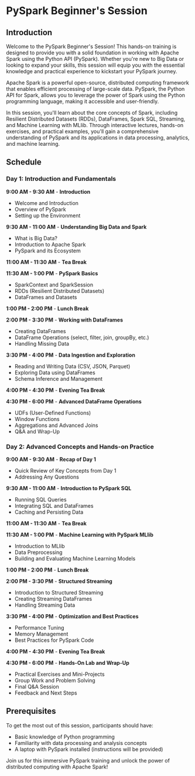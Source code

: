 # PySpark Beginner's Session

## Introduction

Welcome to the PySpark Beginner's Session! This hands-on training is designed to provide you with a solid foundation in working with Apache Spark using the Python API (PySpark). Whether you're new to Big Data or looking to expand your skills, this session will equip you with the essential knowledge and practical experience to kickstart your PySpark journey.

Apache Spark is a powerful open-source, distributed computing framework that enables efficient processing of large-scale data. PySpark, the Python API for Spark, allows you to leverage the power of Spark using the Python programming language, making it accessible and user-friendly.

In this session, you'll learn about the core concepts of Spark, including Resilient Distributed Datasets (RDDs), DataFrames, Spark SQL, Streaming, and Machine Learning with MLlib. Through interactive lectures, hands-on exercises, and practical examples, you'll gain a comprehensive understanding of PySpark and its applications in data processing, analytics, and machine learning.

## Schedule

### Day 1: Introduction and Fundamentals

**9:00 AM - 9:30 AM** - **Introduction**
- Welcome and Introduction
- Overview of PySpark
- Setting up the Environment

**9:30 AM - 11:00 AM** - **Understanding Big Data and Spark**
- What is Big Data?
- Introduction to Apache Spark
- PySpark and its Ecosystem

**11:00 AM - 11:30 AM** - **Tea Break**

**11:30 AM - 1:00 PM** - **PySpark Basics**
- SparkContext and SparkSession
- RDDs (Resilient Distributed Datasets)
- DataFrames and Datasets

**1:00 PM - 2:00 PM** - **Lunch Break**

**2:00 PM - 3:30 PM** - **Working with DataFrames**
- Creating DataFrames
- DataFrame Operations (select, filter, join, groupBy, etc.)
- Handling Missing Data

**3:30 PM - 4:00 PM** - **Data Ingestion and Exploration**
- Reading and Writing Data (CSV, JSON, Parquet)
- Exploring Data using DataFrames
- Schema Inference and Management

**4:00 PM - 4:30 PM** - **Evening Tea Break**

**4:30 PM - 6:00 PM** - **Advanced DataFrame Operations**
- UDFs (User-Defined Functions)
- Window Functions
- Aggregations and Advanced Joins
- Q&A and Wrap-Up

### Day 2: Advanced Concepts and Hands-on Practice

**9:00 AM - 9:30 AM** - **Recap of Day 1**
- Quick Review of Key Concepts from Day 1
- Addressing Any Questions

**9:30 AM - 11:00 AM** - **Introduction to PySpark SQL**
- Running SQL Queries
- Integrating SQL and DataFrames
- Caching and Persisting Data

**11:00 AM - 11:30 AM** - **Tea Break**

**11:30 AM - 1:00 PM** - **Machine Learning with PySpark MLlib**
- Introduction to MLlib
- Data Preprocessing
- Building and Evaluating Machine Learning Models

**1:00 PM - 2:00 PM** - **Lunch Break**

**2:00 PM - 3:30 PM** - **Structured Streaming**
- Introduction to Structured Streaming
- Creating Streaming DataFrames
- Handling Streaming Data

**3:30 PM - 4:00 PM** - **Optimization and Best Practices**
- Performance Tuning
- Memory Management
- Best Practices for PySpark Code

**4:00 PM - 4:30 PM** - **Evening Tea Break**

**4:30 PM - 6:00 PM** - **Hands-On Lab and Wrap-Up**
- Practical Exercises and Mini-Projects
- Group Work and Problem Solving
- Final Q&A Session
- Feedback and Next Steps

## Prerequisites

To get the most out of this session, participants should have:

- Basic knowledge of Python programming
- Familiarity with data processing and analysis concepts
- A laptop with PySpark installed (instructions will be provided)

Join us for this immersive PySpark training and unlock the power of distributed computing with Apache Spark!
